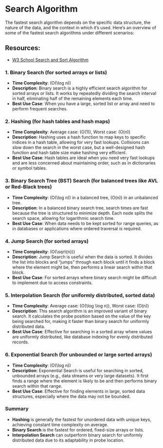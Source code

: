 # Search Algorithm

The fastest search algorithm depends on the specific data structure, the nature of the data, and the context in which it’s used. Here’s an overview of some of the fastest search algorithms under different scenarios:

## Resources:

- [W3 School Search and Sort Algorithm](https://www.w3schools.com/dsa/index.php)


### 1. **Binary Search** (for sorted arrays or lists)
   - **Time Complexity**: \(O(\log n)\)
   - **Description**: Binary search is a highly efficient search algorithm for sorted arrays or lists. It works by repeatedly dividing the search interval in half, eliminating half of the remaining elements each time.
   - **Best Use Case**: When you have a large, sorted list or array and need to perform frequent searches. 

### 2. **Hashing** (for hash tables and hash maps)
   - **Time Complexity**: Average case: \(O(1)\), Worst case: \(O(n)\)
   - **Description**: Hashing uses a hash function to map keys to specific indices in a hash table, allowing for very fast lookups. Collisions can slow down the search in the worst case, but a well-designed hash function and hash table size make hashing very efficient.
   - **Best Use Case**: Hash tables are ideal when you need very fast lookups and are less concerned about maintaining order, such as in dictionaries or symbol tables.

### 3. **Binary Search Tree (BST) Search** (for balanced trees like AVL or Red-Black trees)
   - **Time Complexity**: \(O(\log n)\) in a balanced tree, \(O(n)\) in an unbalanced tree.
   - **Description**: In a balanced binary search tree, search times are fast because the tree is structured to minimize depth. Each node splits the search space, allowing for logarithmic search time.
   - **Best Use Case**: When data needs to be kept sorted for range queries, as in databases or applications where ordered traversal is required.

### 4. **Jump Search** (for sorted arrays)
   - **Time Complexity**: \(O(\sqrt{n})\)
   - **Description**: Jump Search is useful when the data is sorted. It divides the list into blocks and “jumps” through each block until it finds a block where the element might be, then performs a linear search within that block.
   - **Best Use Case**: For sorted arrays where binary search might be difficult to implement due to access constraints.

### 5. **Interpolation Search** (for uniformly distributed, sorted data)
   - **Time Complexity**: Average case: \(O(\log \log n)\), Worst case: \(O(n)\)
   - **Description**: This search algorithm is an improved variant of binary search. It calculates the probe position based on the value of the key being searched for, making it faster than binary search for uniformly distributed data.
   - **Best Use Case**: Effective for searching in a sorted array where values are uniformly distributed, like database indexing for evenly distributed records.

### 6. **Exponential Search** (for unbounded or large sorted arrays)
   - **Time Complexity**: \(O(\log n)\)
   - **Description**: Exponential Search is useful for searching in sorted, unbounded arrays (e.g., data streams or very large datasets). It first finds a range where the element is likely to be and then performs binary search within that range.
   - **Best Use Case**: Effective for finding elements in large, sorted data structures, especially where the data may not be bounded.

### **Summary**
- **Hashing** is generally the fastest for unordered data with unique keys, achieving constant time complexity on average.
- **Binary Search** is the fastest for ordered, fixed-size arrays or lists.
- **Interpolation Search** can outperform binary search for uniformly distributed data due to its adaptability in probe location.
